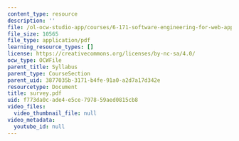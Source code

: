 ```yaml
---
content_type: resource
description: ''
file: /ol-ocw-studio-app/courses/6-171-software-engineering-for-web-applications-fall-2003/f773da0cade4e5ce797859aed0815cb8_survey.pdf
file_size: 10565
file_type: application/pdf
learning_resource_types: []
license: https://creativecommons.org/licenses/by-nc-sa/4.0/
ocw_type: OCWFile
parent_title: Syllabus
parent_type: CourseSection
parent_uid: 3877035b-3171-b4fe-91a0-a2d7a17d342e
resourcetype: Document
title: survey.pdf
uid: f773da0c-ade4-e5ce-7978-59aed0815cb8
video_files:
  video_thumbnail_file: null
video_metadata:
  youtube_id: null
---
```

